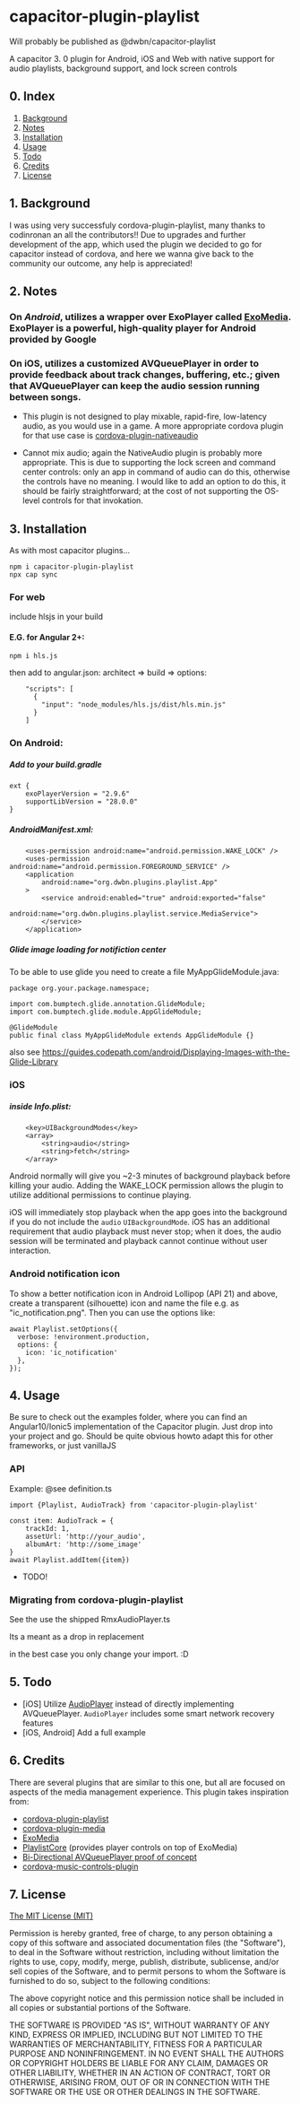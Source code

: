 # capacitor-plugin-playlist

Will probably be published as @dwbn/capacitor-playlist

A capacitor 3. 0 plugin for Android, iOS and Web with native support for audio playlists, background support, and lock screen controls

## 0. Index

1. [Background](#1-background)
2. [Notes](#2-notes)
3. [Installation](#3-installation)
4. [Usage](#4-usage)
5. [Todo](#5-todo)
6. [Credits](#6-credits)
7. [License](#7-license)

## 1. Background

I was using very successfuly cordova-plugin-playlist, many thanks to codinronan an all the contributors!!
Due to upgrades and further development of the app, which used the plugin we decided to go for capacitor instead of
cordova, and here we wanna give back to the community our outcome, any help is appreciated!

## 2. Notes

### On _Android_, utilizes a wrapper over ExoPlayer called [ExoMedia](https://github.com/brianwernick/ExoMedia). ExoPlayer is a powerful, high-quality player for Android provided by Google

### On iOS, utilizes a customized AVQueuePlayer in order to provide feedback about track changes, buffering, etc.; given that AVQueuePlayer can keep the audio session running between songs.

- This plugin is not designed to play mixable, rapid-fire, low-latency audio, as you would use in a game. A more appropriate cordova plugin for that use case is [cordova-plugin-nativeaudio](https://github.com/floatinghotpot/cordova-plugin-nativeaudio)

- Cannot mix audio; again the NativeAudio plugin is probably more appropriate. This is due to supporting the lock screen and command center controls: only an app in command of audio can do this, otherwise the controls have no meaning. I would like to add an option to do this, it should be fairly straightforward; at the cost of not supporting the OS-level controls for that invokation.

## 3. Installation

As with most capacitor plugins...

```
npm i capacitor-plugin-playlist
npx cap sync
```

### For web

include hlsjs in your build

#### E.G. for Angular 2+:

```
npm i hls.js
```

then add to angular.json:
architect => build => options:

```
    "scripts": [
      {
        "input": "node_modules/hls.js/dist/hls.min.js"
      }
    ]
```

### On Android:

##### Add to your build.gradle

```
ext {
    exoPlayerVersion = "2.9.6"
    supportLibVersion = "28.0.0"
}
```

##### AndroidManifest.xml:

```
    <uses-permission android:name="android.permission.WAKE_LOCK" />
    <uses-permission android:name="android.permission.FOREGROUND_SERVICE" />
    <application
        android:name="org.dwbn.plugins.playlist.App"
    >
        <service android:enabled="true" android:exported="false"
                 android:name="org.dwbn.plugins.playlist.service.MediaService">
        </service>
    </application>
```

##### Glide image loading for notifiction center

To be able to use glide you need to create a file MyAppGlideModule.java:

```
package org.your.package.namespace;

import com.bumptech.glide.annotation.GlideModule;
import com.bumptech.glide.module.AppGlideModule;

@GlideModule
public final class MyAppGlideModule extends AppGlideModule {}
```

also see https://guides.codepath.com/android/Displaying-Images-with-the-Glide-Library

### iOS

##### inside Info.plist:

```
	<key>UIBackgroundModes</key>
	<array>
		<string>audio</string>
		<string>fetch</string>
	</array>
```

Android normally will give you ~2-3 minutes of background playback before killing your audio. Adding the WAKE_LOCK permission allows the plugin to utilize additional permissions to continue playing.

iOS will immediately stop playback when the app goes into the background if you do not include the `audio` `UIBackgroundMode`. iOS has an additional requirement that audio playback must never stop; when it does, the audio session will be terminated and playback cannot continue without user interaction.

### Android notification icon

To show a better notification icon in Android Lollipop (API 21) and above, create a transparent (silhouette) icon and name the file e.g. as "ic_notification.png".
Then you can use the options like:

```
await Playlist.setOptions({
  verbose: !environment.production,
  options: {
    icon: 'ic_notification'
  },
});
```

## 4. Usage

Be sure to check out the examples folder, where you can find an Angular10/Ionic5 implementation of the Capacitor plugin.
Just drop into your project and go.
Should be quite obvious howto adapt this for other frameworks, or just vanillaJS

### API

Example:
@see definition.ts

```
import {Playlist, AudioTrack} from 'capacitor-plugin-playlist'

const item: AudioTrack = {
    trackId: 1,
    assetUrl: 'http://your_audio',
    albumArt: 'http://some_image'
}
await Playlist.addItem({item})
```

- TODO!

### Migrating from cordova-plugin-playlist

See the use the shipped RmxAudioPlayer.ts

Its a meant as a drop in replacement

in the best case you only change your import. :D

## 5. Todo

- [iOS] Utilize [AudioPlayer](https://github.com/delannoyk/AudioPlayer) instead of directly implementing AVQueuePlayer. `AudioPlayer` includes some smart network recovery features
- [iOS, Android] Add a full example

## 6. Credits

There are several plugins that are similar to this one, but all are focused on aspects of the media management experience. This plugin takes inspiration from:

- [cordova-plugin-playlist](https://github.com/Rolamix/cordova-plugin-playlist)
- [cordova-plugin-media](https://github.com/apache/cordova-plugin-media)
- [ExoMedia](https://github.com/brianwernick/ExoMedia)
- [PlaylistCore](https://github.com/brianwernick/PlaylistCore) (provides player controls on top of ExoMedia)
- [Bi-Directional AVQueuePlayer proof of concept](https://github.com/jrtaal/AVBidirectionalQueuePlayer)
- [cordova-music-controls-plugin](https://github.com/homerours/cordova-music-controls-plugin)

## 7. License

[The MIT License (MIT)](http://www.opensource.org/licenses/mit-license.html)

Permission is hereby granted, free of charge, to any person obtaining a copy
of this software and associated documentation files (the "Software"), to deal
in the Software without restriction, including without limitation the rights
to use, copy, modify, merge, publish, distribute, sublicense, and/or sell
copies of the Software, and to permit persons to whom the Software is
furnished to do so, subject to the following conditions:

The above copyright notice and this permission notice shall be included in
all copies or substantial portions of the Software.

THE SOFTWARE IS PROVIDED "AS IS", WITHOUT WARRANTY OF ANY KIND, EXPRESS OR
IMPLIED, INCLUDING BUT NOT LIMITED TO THE WARRANTIES OF MERCHANTABILITY,
FITNESS FOR A PARTICULAR PURPOSE AND NONINFRINGEMENT. IN NO EVENT SHALL THE
AUTHORS OR COPYRIGHT HOLDERS BE LIABLE FOR ANY CLAIM, DAMAGES OR OTHER
LIABILITY, WHETHER IN AN ACTION OF CONTRACT, TORT OR OTHERWISE, ARISING FROM,
OUT OF OR IN CONNECTION WITH THE SOFTWARE OR THE USE OR OTHER DEALINGS IN
THE SOFTWARE.
